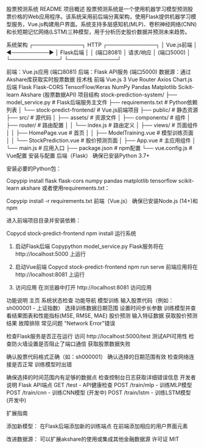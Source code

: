 股票预测系统 README
项目概述
股票预测系统是一个使用机器学习模型预测股票价格的Web应用程序。该系统采用前后端分离架构，使用Flask提供机器学习模型服务，Vue.js构建用户界面。系统支持多层感知机(MLP)、卷积神经网络(CNN)和长短期记忆网络(LSTM)三种模型，用于分析历史股价数据并预测未来趋势。

系统架构
┌─────────────┐      HTTP      ┌─────────────┐
│  Vue.js前端 │ ◀──────────▶  │  Flask后端  │
│  (端口8081) │    请求/响应   │  (端口5000) │
└─────────────┘               └─────────────┘

前端：Vue.js应用 (端口8081)
后端：Flask API服务 (端口5000)
数据源：通过Akshare库获取实时股票数据
技术栈
前端
Vue.js 3
Vue Router
Axios
Chart.js
后端
Flask
Flask-CORS
TensorFlow/Keras
NumPy
Pandas
Matplotlib
Scikit-learn
Akshare (股票数据API)
项目结构
stock-prediction-system/
├── model_service.py            # Flask后端服务主文件
├── requirements.txt            # Python依赖列表
│
└── stock-predict-frontend/     # Vue.js前端项目
    ├── public/                 # 静态资源
    ├── src/                    # 源代码
    │   ├── assets/             # 资源文件
    │   ├── components/         # 组件
    │   ├── router/             # 路由配置
    │   │   └── index.js        # 路由定义
    │   ├── views/              # 页面组件
    │   │   ├── HomePage.vue    # 首页
    │   │   ├── ModelTraining.vue # 模型训练页面
    │   │   └── StockPrediction.vue # 股价预测页面
    │   ├── App.vue             # 主应用组件
    │   └── main.js             # 应用入口
    ├── package.json            # npm配置
    └── vue.config.js           # Vue配置
安装与配置
后端（Flask）
确保已安装Python 3.7+

安装必要的Python包：

Copypip install flask flask-cors numpy pandas matplotlib tensorflow scikit-learn akshare
或者使用requirements.txt：

Copypip install -r requirements.txt
前端（Vue.js）
确保已安装Node.js (14+)和npm

进入前端项目目录并安装依赖：

Copycd stock-predict-frontend
npm install
运行系统
1. 启动Flask后端
Copypython model_service.py
Flask服务将在 http://localhost:5000 上运行

2. 启动Vue前端
Copycd stock-predict-frontend
npm run serve
前端应用将在 http://localhost:8081 上运行

3. 访问应用
在浏览器中打开 http://localhost:8081 访问应用

功能说明
主页
系统状态检查
功能导航
模型训练
输入股票代码（例如：sh000001 - 上证指数）
选择训练数据日期范围
设置时间步长参数
训练模型并查看结果图表和性能指标(MSE, RMSE, MAE)
股价预测
输入特征数据
获取股价预测结果
故障排除
常见问题
"Network Error"错误

检查Flask服务是否正在运行
访问 http://localhost:5000/test 测试API可用性
检查防火墙设置是否阻止了端口通信
获取股票数据失败

确认股票代码格式正确（如：sh000001）
确认选择的日期范围有效
检查网络连接是否正常
训练模型时出错

确保选择的时间范围内有足够的数据点
检查控制台日志获取详细错误信息
开发者说明
Flask API端点
GET /test - API健康检查
POST /train/mlp - 训练MLP模型
POST /train/cnn - 训练CNN模型 (开发中)
POST /train/lstm - 训练LSTM模型 (开发中)

扩展指南

添加新模型：
在Flask后端添加新的训练端点
在前端添加相应的用户界面元素

改进数据源：
可以扩展akshare的使用或集成其他金融数据源
许可证
MIT
